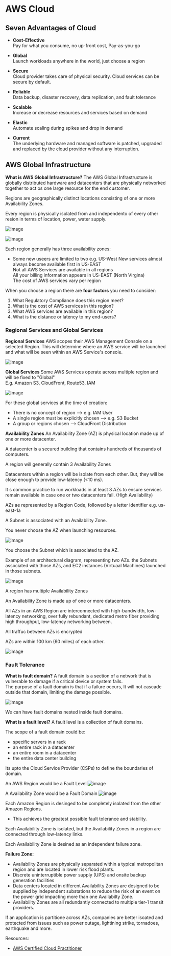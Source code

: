 # AWS Cloud

## Seven Advantages of Cloud
- **Cost-Effective** <br/>
  Pay for what you consume, no up-front cost, Pay-as-you-go
  
- **Global** <br/>
  Launch workloads anywhere in the world, just choose a region
  
- **Secure** <br/>
  Cloud provider takes care of physical security. Cloud services can be secure by default.
  
- **Reliable** <br/>
  Data backup, disaster recovery, data replication, and fault tolerance
  
- **Scalable** <br/>
  Increase or decrease resources and services based on demand
  
- **Elastic** <br/>
  Automate scaling during spikes and drop in demand
  
- **Current** <br/>
  The underlying hardware and managed software is patched, upgraded and replaced by the cloud provider without any interruption.
  
## AWS Global Infrastructure
**What is AWS Global Infrastructure?**
The AWS Global Infrastructure is globally distributed hardware and datacenters that are physically networked together to act os one large resource for the end customer.

Regions are geographically distinct locations consisting of one or more Availability Zones.

Every region is physically isolated from and independento of every other resion in terms of location, power, water supply.

![image](https://user-images.githubusercontent.com/74575612/152508632-47e576bc-bab7-461d-baa9-d5848f6acb15.png)

![image](https://user-images.githubusercontent.com/74575612/152508728-ee8a89bc-93d7-4cbf-bdf3-46ff2d7e6d97.png)


Each region generally has three availability zones:
- Some new useers are limited to two e.g. US-West
New services almost always become available first in US-EAST <br/>
Not all AWS Services are available in all regions <br/>
All your billing information appears in US-EAST (North Virgina) <br/>
The cost of AWS services vary per region <br/>

When you choose a region there are **four factors** you need to consider:
1. What Regulatory Compliance does this region meet?
2. What is the cost of AWS services in this region?
3. What AWS services are available in this region?
4. What is the distance or latency to my end-users?

### Regional Services and Global Services

**Regional Services**
AWS scopes their AWS Management Console on a selected Region.
This will determine where an AWS service will be launched and what will be seen within an AWS Service's console.

![image](https://user-images.githubusercontent.com/74575612/152510278-55b2e709-ed14-4bf0-8407-65f9cc6c9846.png)

**Global Services**
Some AWS Services operate across multiple region and will be fixed to "Global" <br/>
E.g. Amazon S3, CloudFront, Route53, IAM

![image](https://user-images.githubusercontent.com/74575612/152510177-b94080ce-94a4-4e1e-84a0-d134dcdddc80.png)

For these global services at the time of creation:
- There is no concept of region --> e.g. IAM User
- A single region must be explicitly chosen --> e.g. S3 Bucket
- A group or regions chosen --> CloudFront Distribution

**Availability Zones**
An Availability Zone (AZ) is physical location made up of one or more datacenter.

A datacenter is a secured building that contains hundreds of thousands of computers.

A region will generally contain 3 Availability Zones

Datacenters within a region will be isolate from each other. But, they will be close enough to provide low-latency (<10 ms). <br/>

It s common practice to run workloads in at least 3 AZs to ensure services remain available in case one or two datacenters fail. (High Availability)

AZs ae represented by a Region Code, followed by a letter identifier e.g. us-east-1a

A Subnet is associated with an Availability Zone.

You never choose the AZ when launching resources. <br/>

![image](https://user-images.githubusercontent.com/74575612/152550148-93aadb21-719a-4b61-8220-9c7883070dc6.png)

You choose the Subnet which is associated to the AZ.

Example of an architectural diagram, representing two AZs. the Subnets associated with those AZs, and EC2 instances (Virtuaal Machines) launched in those subnets.

![image](https://user-images.githubusercontent.com/74575612/152550437-dc4421b6-491d-47f5-9a05-e26d13e3c21e.png)

A region has multiple Availability Zones

An Availability Zone is made up of one or more datacenters.

All AZs in an AWS Region are interconnected with high-bandwidth, low-latency networking, over fully rebundant, dedicated metro fiber providing high throughput, low-latency networking between.

All traffuc between AZs is encrypted

AZs are within 100 km (60 miles) of each other.

![image](https://user-images.githubusercontent.com/74575612/152551257-59c26ba2-e130-4963-bc72-cb94d6614c1e.png)

### Fault Tolerance
**What is fault domain?**
A fault domain is a section of a network that is vulnerable to damage if a critical device or system fails. <br/>
The purpose of a fault domain is that if a failure occurs, It will not cascade outside that domain, limiting the damage possible.

![image](https://user-images.githubusercontent.com/74575612/152552073-f6c998d7-9187-40d9-a57e-a99ab3eb3936.png)

We can have fault domains nested inside fault domains.

**What is a fault level?**
A fault level is a collection of fault domains.

The scope of a fault domain could be:
- specific servers in a rack
- an entire rack in a datacenter
- an entire room in a datacenter
- the entire data center building

Its upto the Cloud Service Provider (CSPs) to define the boundaries of domain.

An AWS Region would be a Fault Level
![image](https://user-images.githubusercontent.com/74575612/152552544-b6da2d5a-c69d-4b72-b3c3-6d2359ac6f54.png)

A Availability Zone would be a Fault Domain
![image](https://user-images.githubusercontent.com/74575612/152552596-9b2b7ff8-4dd0-4e1a-ac0b-cc0d7fbd3f81.png)

Each Amazon Region is desinged to be completely isolated from the other Amazon Regions.
- This achieves the greatest possible fault tolerance and stability.

Each Availability Zone is isolated, but the Availability Zones in a region are connected through low-latency links.

Each Availability Zone is desined as an independent failure zone.

**Failure Zone:**
- Availability Zones are physically separated within a typical metropolitan region and are located in lower risk flood plants.
- Discrete uninterruptible power supply (UPS) and onsite backup generation facilities
- Data centers located in different Availability Zones are designed to be supplied by independent substations to reduce the risk of an event on the power grid impacting more than one Availabilty Zone.
- Availabiilty Zones are all redundantly connected to multiple tier-1 transit providers.

If an application is partitione across AZs, companies are better isoated and protected from issues such as power outage, lightining strike, tornadoes, earthquake and more.

Resources:
- [AWS Certified Cloud Practitioner](https://www.youtube.com/watch?v=SOTamWNgDKc)